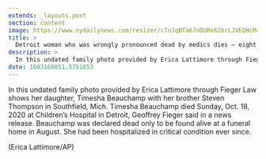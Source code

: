 ```yaml
--- 
extends: _layouts.post 
section: content 
image: https://www.nydailynews.com/resizer/cToJqBTa67nDURe62brLJVEQHcM=/1200x0/center/middle/cloudfront-us-east-1.images.arcpublishing.com/tronc/JFQX4F3DU5GKPDDV24CKXEDSRA.jpg 
title: > 
  Detroit woman who was wrongly pronounced dead by medics dies — eight weeks later 
description: > 
  In this undated family photo provided by Erica Lattimore through Fieger Law shows her daughter, Timesha Beauchamp with her brother Steven Thompson in Southfield, Mich. Timesha Beauchamp died Sunday, Oct. 18, 2020 at Children’s Hospital in Detroit, Geoffrey Fieger said in a news release.Beauchamp was declared dead only to be found alive at a funeral home in August.She had been hospitalized in critical condition ever since.(Erica Lattimore/AP) 
date: 1603160051.5751853 
--- 
```

<div> <p class="cptn"> In this undated family photo provided by Erica Lattimore through Fieger Law shows her daughter, Timesha Beauchamp with her brother Steven Thompson in Southfield, Mich. Timesha Beauchamp died Sunday, Oct. 18, 2020 at Children&#8217;s Hospital in Detroit, Geoffrey Fieger said in a news release. Beauchamp was declared dead only to be found alive at a funeral home in August. She had been hospitalized in critical condition ever since. <p class="credit--ctn">(Erica Lattimore/AP)</p></p> </div>